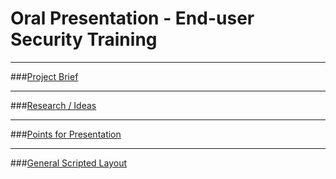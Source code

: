 # Oral Presentation - End-user Security Training
---

###[Project Brief]()

---

###[Research / Ideas]()

---

###[Points for Presentation]()

---

###[General Scripted Layout]()
